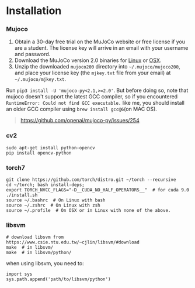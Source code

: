 # Installation

### Mujoco

1. Obtain a 30-day free trial on the MuJoCo website or free license if you are a student. The license key will arrive in an email with your username and password.
2. Download the MuJoCo version 2.0 binaries for [Linux](https://www.roboti.us/download/mujoco200_linux.zip) or [OSX](https://www.roboti.us/download/mujoco200_macos.zip).
3. Unzip the downloaded `mujoco200` directory into `~/.mujoco/mujoco200`, and place your license key (the `mjkey.txt` file from your email) at `~/.mujoco/mjkey.txt`.

Run `pip3 install -U 'mujoco-py<2.1,>=2.0'`. But before doing so, note that mujoco doesn't support the latest GCC compiler, so if you encountered `RuntimeError: Could not find GCC executable.` like me, you should install an older GCC compiler using `brew install gcc@6`(on MAC OS).

> https://github.com/openai/mujoco-py/issues/254

### cv2
```
sudo apt-get install python-opencv
pip install opencv-python
```

### torch7

```
git clone https://github.com/torch/distro.git ~/torch --recursive
cd ~/torch; bash install-deps;
export TORCH_NVCC_FLAGS="-D__CUDA_NO_HALF_OPERATORS__"  # for cuda 9.0
./install.sh
source ~/.bashrc  # On Linux with bash
source ~/.zshrc  # On Linux with zsh
source ~/.profile  # On OSX or in Linux with none of the above.
```

### libsvm

```
# download libsvm from https://www.csie.ntu.edu.tw/~cjlin/libsvm/#download
make  # in libsvm/
make  # in libsvm/python/
```

when using libsvm, you need to:
```
import sys
sys.path.append('path/to/libsvm/python')
```
